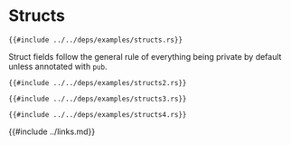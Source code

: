 # Structs

```rust,editable
{{#include ../../deps/examples/structs.rs}}
```

Struct fields follow the general rule of everything being private by default unless annotated with `pub`.

```rust,editable
{{#include ../../deps/examples/structs2.rs}}
```

```rust,editable
{{#include ../../deps/examples/structs3.rs}}
```

```rust,editable
{{#include ../../deps/examples/structs4.rs}}
```

{{#include ../links.md}}
